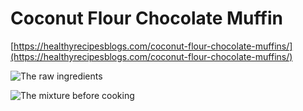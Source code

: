 # Coconut Flour Chocolate Muffin

[https://healthyrecipesblogs.com/coconut-flour-chocolate-muffins/](https://healthyrecipesblogs.com/coconut-flour-chocolate-muffins/)

![The raw ingredients](/images/IMG_1152.jpg)

![The mixture before cooking](/images/IMG_1153.jpg)
